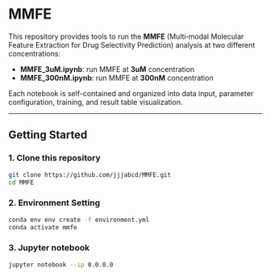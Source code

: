 # MMFE

This repository provides tools to run the **MMFE** (Multi‐modal Molecular Feature Extraction for Drug
Selectivity Prediction) analysis at two different concentrations:

- **MMFE_3uM.ipynb**: run MMFE at **3uM** concentration  
- **MMFE_300nM.ipynb**: run MMFE at **300nM** concentration  

Each notebook is self-contained and organized into data input, parameter configuration, training, and result table visualization.

---

## Getting Started

### 1. Clone this repository

```bash
git clone https://github.com/jjjabcd/MMFE.git
cd MMFE
```

### 2. Environment Setting
```bash
conda env env create -f environment.yml
conda activate mmfe
```

### 3. Jupyter notebook
```bash
jupyter notebook --ip 0.0.0.0
```

